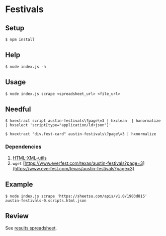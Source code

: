 # Festivals

## Setup

    $ npm install

## Help

    $ node index.js -h

## Usage

    $ node index.js scrape <spreadsheet_url> <file_url>

## Needful

    $ hxextract script austin-festivals\?page\=3 | hxclean  | hxnormalize | hxselect 'script[type="application/ld+json"]'

    $ hxextract "div.fest-card" austin-festivals\?page\=3 | hxnormalize

### Dependencies

1. [HTML-XML-utils](https://www.w3.org/Tools/HTML-XML-utils/)
2. `wget` [https://www.everfest.com/texas/austin-festivals?page=3](https://www.everfest.com/texas/austin-festivals?page=3)

## Example

    $ node index.js scrape 'https://sheetsu.com/apis/v1.0/1903d815' austin-festivals-0.scripts.html.json

## Review

See [results spreadsheet](https://docs.google.com/spreadsheets/d/1ms1v41EiKlHvXVbYyaHUTGWI7vsitRboMYr29fksvbg/edit?usp=sharing).
